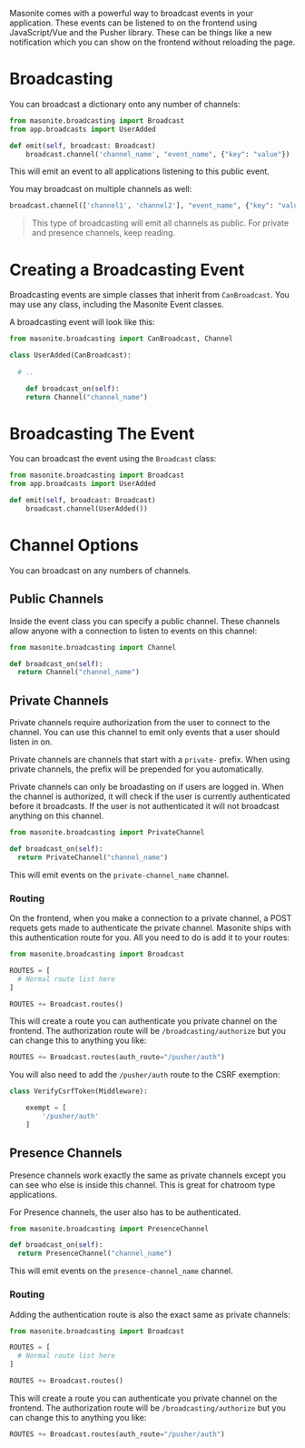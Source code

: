 Masonite comes with a powerful way to broadcast events in your application. These events can be listened to on the frontend using JavaScript/Vue and the Pusher library. These can be things like a new notification which you can show on the frontend without reloading the page.

# Broadcasting

You can broadcast a dictionary onto any number of channels:

```python
from masonite.broadcasting import Broadcast
from app.broadcasts import UserAdded

def emit(self, broadcast: Broadcast)
	broadcast.channel('channel_name', "event_name", {"key": "value"})
```

This will emit an event to all  applications listening to this public event.

You may broadcast on multiple channels as well:

```python
broadcast.channel(['channel1', 'channel2'], "event_name", {"key": "value"})
```

> This type of broadcasting will emit all channels as public. For private and presence channels, keep reading.

# Creating a Broadcasting Event

Broadcasting events are simple classes that inherit from `CanBroadcast`. You may use any class, including the Masonite Event classes.

A broadcasting event will look like this:

```python
from masonite.broadcasting import CanBroadcast, Channel

class UserAdded(CanBroadcast):
  
  # ..

	def broadcast_on(self):
  	return Channel("channel_name")
```

# Broadcasting The Event

You can broadcast the event using the `Broadcast` class:

```python
from masonite.broadcasting import Broadcast
from app.broadcasts import UserAdded

def emit(self, broadcast: Broadcast)
	broadcast.channel(UserAdded())
```

# Channel Options

You can broadcast on any numbers of channels. 

## Public Channels

Inside the event class you can specify a public channel. These channels allow anyone with a connection to listen to events on this channel:

```python
from masonite.broadcasting import Channel

def broadcast_on(self):
  return Channel("channel_name")
```

## Private Channels

Private channels require authorization from the user to connect to the channel. You can use this channel to emit only events that a user should listen in on.

Private channels are channels that start with a `private-` prefix. When using private channels, the prefix will be prepended for you automatically.

Private channels can only be broadasting on if users are logged in. When the channel is authorized, it will check if the user is currently authenticated before it broadcasts. If the user is not authenticated it will not broadcast anything on this channel.

```python
from masonite.broadcasting import PrivateChannel

def broadcast_on(self):
  return PrivateChannel("channel_name")
```

This will emit events on the `private-channel_name` channel.

### Routing

On the frontend, when you make a connection to a private channel, a POST requets gets made to authenticate the private channel. Masonite ships with this authentication route for you. All you need to do is add it to your routes:

```python
from masonite.broadcasting import Broadcast

ROUTES = [
  # Normal route list here
]

ROUTES += Broadcast.routes()
```

This will create a route you can authenticate you private channel on the frontend. The authorization route will be `/broadcasting/authorize` but you can change this to anything you like:

```python
ROUTES += Broadcast.routes(auth_route="/pusher/auth")
```

You will also need to add the `/pusher/auth` route to the CSRF exemption:

```python
class VerifyCsrfToken(Middleware):

    exempt = [
        '/pusher/auth'
    ]
```

## Presence Channels

Presence channels work exactly the same as private channels except you can see who else is inside this channel. This is great for chatroom type applications.

For Presence channels, the user also has to be authenticated.

```python
from masonite.broadcasting import PresenceChannel

def broadcast_on(self):
  return PresenceChannel("channel_name")
```

This will emit events on the `presence-channel_name` channel.

### Routing

Adding the authentication route is also the exact same as private channels:

```python
from masonite.broadcasting import Broadcast

ROUTES = [
  # Normal route list here
]

ROUTES += Broadcast.routes()
```

This will create a route you can authenticate you private channel on the frontend. The authorization route will be `/broadcasting/authorize` but you can change this to anything you like:

```python
ROUTES += Broadcast.routes(auth_route="/pusher/auth")
```
